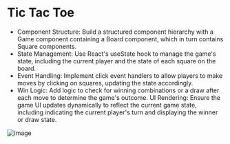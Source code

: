 # Tic Tac Toe
<ul>
  <li>Component Structure: Build a structured component hierarchy with a Game component containing a Board component, which in turn contains Square components.</li>
  <li>State Management: Use React's useState hook to manage the game's state, including the current player and the state of each square on the board.</li>
  <li>Event Handling: Implement click event handlers to allow players to make moves by clicking on squares, updating the state accordingly.</li>
  <li>Win Logic: Add logic to check for winning combinations or a draw after each move to determine the game's outcome.
UI Rendering: Ensure the game UI updates dynamically to reflect the current game state, including indicating the current player's turn and displaying the winner or draw state.</li>
  
</ul>

![image](https://github.com/kmishraa/tic-tac-toe/assets/104066423/fd92d908-c7ec-4971-ae4a-541d87f5ab2c)






